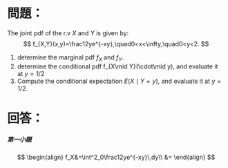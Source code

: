 # 問題：
The joint pdf of the r.v $X$ and $Y$ is given by:
$$
f_{X,Y}(x,y)=\frac12ye^{-xy},\quad0<x<\infty,\quad0<y<2.
$$
1. determine the marginal pdf $f_X$ and $f_Y$.
2. determine the conditional pdf f_{X\mid Y}(\cdot\mid y), and evaluate it at $y=1/2$
3. Compute the conditional expectation $E(X\mid Y=y)$, and evaluate it at $y=1/2$.
# 回答：
##### 第一小題
$$
\begin{align}
f_X&=\int^2_0\frac12ye^{-xy}\,dy\\
&=
\end{align}
$$